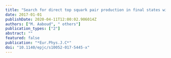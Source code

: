 ```yaml
---
title: "Search for direct top squark pair production in final states with two leptons in $sqrts = 13$ TeV $pp$ collisions with the ATLAS detector"
date: 2017-01-01
publishDate: 2020-04-11T12:00:02.906014Z
authors: ["M. Aaboud", " others"]
publication_types: ["2"]
abstract: ""
featured: false
publication: "*Eur.Phys.J.C*"
doi: "10.1140/epjc/s10052-017-5445-x"
---
```


